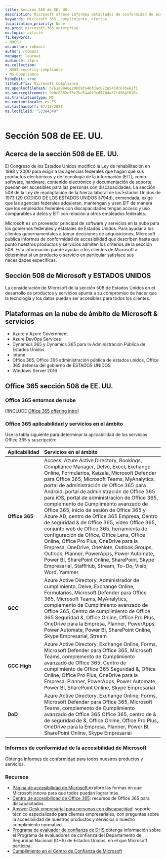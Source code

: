 ```yaml
---
title: Sección 508 de EE. UU.
description: Microsoft ofrece informes detallados de conformidad de accesibilidad para muchos de sus servicios en la nube que describen las características de accesibilidad de esos servicios.
keywords: Microsoft 365, cumplimiento, ofertas
localization_priority: None
ms.prod: microsoft-365-enterprise
ms.topic: article
f1.keywords:
- NOCSH
ms.author: robmazz
author: robmazz
manager: laurawi
audience: itpro
ms.collection:
- M365-security-compliance
- MS-Compliance
hideEdit: true
titleSuffix: Microsoft Compliance
ms.openlocfilehash: b761a9848e29b09fa46fdac822a545dc67be61f1
ms.sourcegitcommit: 9b0c8852e73e2be54a0f9c6570da67f4964f616c
ms.translationtype: MT
ms.contentlocale: es-ES
ms.lasthandoff: 07/12/2021
ms.locfileid: "53384340"
---
```

# <a name="us-section-508"></a>Sección 508 de EE. UU.

## <a name="about-us-section-508"></a>Acerca de la sección 508 de EE. UU.

El Congreso de los Estados Unidos modificó la Ley de rehabilitación en 1998 y 2000 para exigir a las agencias federales que hagan que sus productos electrónicos y de tecnología de la información (EIT), como software, hardware, contenido electrónico y documentación de soporte, puedan ser accesibles para las personas con discapacidades. La sección 508 de la Ley de readaptación de la fuerza laboral de los Estados Unidos de 1973 (29 CÓDIGO DE LOS ESTADOS UNIDOS §794d), enmendada, exige que las agencias federales adquieran, mantengan y usen EIT de manera que los empleados federales con discapacidades tengan acceso y uso comparables a datos y EIT con relación a otros empleados federales.

Microsoft es un proveedor principal de software y servicios en la nube para los gobiernos federales y estatales de Estados Unidos.  Para ayudar a los clientes gubernamentales a tomar decisiones de adquisiciones, Microsoft publica informes de conformidad de accesibilidad que describen hasta qué punto nuestros productos y servicios admiten los criterios de la sección 508.  Esta información puede ayudar a los clientes de Microsoft a determinar si un producto o servicio en particular satisface sus necesidades específicas.

## <a name="microsoft-and-us-section-508"></a>Sección 508 de Microsoft y ESTADOS UNIDOS

La consideración de Microsoft de la sección 508 de Estados Unidos en el desarrollo de productos y servicios apunta a su compromiso de hacer que la tecnología y los datos puedan ser accesibles para todos los clientes.

## <a name="microsoft-in-scope-cloud-platforms--services"></a>Plataformas en la nube de ámbito de Microsoft & servicios

- Azure y Azure Government
- Azure DevOps Services
- Dynamics 365 y Dynamics 365 para la Administración Pública de Estados Unidos
- Intune
- Office 365, Office 365 administración pública de estados unidos, Office 365 defensa del gobierno de ESTADOS UNIDOS
- Windows Server 2016

## <a name="office-365-and-us-section-508"></a>Office 365 sección 508 de EE. UU.

### <a name="office-365-cloud-environments"></a>Office 365 entornos de nube

[!INCLUDE [Office 365 offering intro](../includes/o365-offering-introduction.md)]

### <a name="office-365-applicability-and-in-scope-services"></a>Office 365 aplicabilidad y servicios en el ámbito

Use la tabla siguiente para determinar la aplicabilidad de los servicios Office 365 y suscripción:

| **Aplicabilidad** | **Servicios en el ámbito** |
|:------------------|:----------------------|
| **Office 365** | Access, Azure Active Directory, Bookings, Compliance Manager, Delve, Excel, Exchange Online, Formularios, Kaizala, Microsoft Defender para Office 365, Microsoft Teams, MyAnalytics, portal de administración de Office 365 para Android, portal de administración de Office 365 para iOS, portal de administración de Office 365, complemento de Cumplimiento avanzado de Office 365, inicio de sesión de Office 365 y Azure AD, centro de Office 365 Empresa, Centro de seguridad & de Office 365, vídeo Office 365, conjunto web de Office 365, herramienta de configuración de Office, Office Lens, Office Online, Office Pro Plus, OneDrive para la Empresa, OneDrive, OneNote, Outlook Groups, Outlook, Planner, PowerApps, Power Automate, Power BI, SharePoint Online, SharePoint, Skype Empresarial, StaffHub, Stream, To-Do, Visio, Word, Yammer  |
| **GCC** | Azure Active Directory, Administrador de cumplimiento, Delve, Exchange Online, Formularios, Microsoft Defender para Office 365, Microsoft Teams, MyAnalytics, complemento de Cumplimiento avanzado de Office 365, Centro de cumplimiento de Office 365 Seguridad &, Office Online, Office Pro Plus, OneDrive para la Empresa, Planner, PowerApps, Power Automate, Power BI, SharePoint Online, Skype Empresarial, Stream |
| **GCC High** | Azure Active Directory, Exchange Online, Forms, Microsoft Defender para Office 365, Microsoft Teams, complemento de Cumplimiento avanzado de Office 365, Centro de cumplimiento de Office 365 Seguridad &, Office Online, Office Pro Plus, OneDrive para la Empresa, Planner, PowerApps, Power Automate, Power BI, SharePoint Online, Skype Empresarial |
| **DoD** | Azure Active Directory, Exchange Online, Forms, Microsoft Defender para Office 365, Microsoft Teams, complemento de Cumplimiento avanzado de Office 365 Office 365, centro de & de seguridad de &, Office Online, Office Pro Plus, OneDrive para la Empresa, Planner, Power BI, SharePoint Online, Skype Empresarial |

### <a name="microsoft-accessibility-conformance-reports"></a>Informes de conformidad de la accesibilidad de Microsoft

Obtenga [informes de conformidad](https://cloudblogs.microsoft.com/industry-blog/government/2018/09/11/accessibility-conformance-reports/) para todos nuestros productos y servicios.

### <a name="resources"></a>Recursos

- [Página de accesibilidad de Microsoft:](https://go.microsoft.com/fwlink/p/?linkid=2051579)explore las formas en que Microsoft innova para que todos puedan lograr más.
- [Centro de accesibilidad de Office 365](https://go.microsoft.com/fwlink/p/?linkid=2051801): recursos de Office 365 para discapacitados.
- [Answer Desk empresarial para personas con discapacidad](https://go.microsoft.com/fwlink/p/?linkid=2050890): soporte técnico especializado para clientes empresariales, con preguntas sobre la accesibilidad de nuestros productos y servicios o nuestro cumplimiento normativo.
- [Programa de evaluador de confianza de DHS:](https://go.microsoft.com/fwlink/?linkid=2052171)obtenga información sobre el Programa de evaluadores de confianza del Departamento de Seguridad Nacional (DHS) de Estados Unidos, en el que Microsoft participa.
- [Cumplimiento en el Centro de Confianza de Microsoft](https://www.microsoft.com/trust-center/compliance/compliance-overview)
